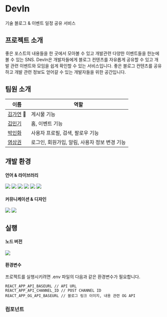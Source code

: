 # DevIn
기술 블로그 & 이벤트 일정 공유 서비스

## 프로젝트 소개
좋은 포스트의 내용들을 한 곳에서 모아볼 수 있고 개발관련 다양한 이벤트들을 한눈에 볼 수 있는 SNS.
DevIn은 개발자들에게 블로그 컨텐츠를 자유롭게 공유할 수 있고 개발 관련 이벤트와 모임을 쉽게 확인할 수 있는 서비스입니다.
좋은 블로그 컨텐츠를 공유하고 개발 관련 정보도 얻어갈 수 있는 개발자들을 위한 공간입니다.

## 팀원 소개
|이름|역할|
|-----------|-----------|
|[김가연](https://github.com/lexie-kaia) :crown:|게시물 기능|
|[김민기](https://github.com/93minki)|홈, 이벤트 기능|
|[박인화](https://github.com/parkinhwa)|사용자 프로필, 검색, 팔로우 기능|
|[염상권](https://github.com/Yummy-sk)|로그인, 회원가입, 알림, 사용자 정보 변경 기능|


## 개발 환경
#### 언어 & 라이브러리
<div align=left> 
<img src="https://img.shields.io/badge/javascript-F7DF1E?style=for-the-badge&logo=javascript&logoColor=black"> 
<img src="https://img.shields.io/badge/react-61DAFB?style=for-the-badge&logo=react&logoColor=black"> 
<img src="https://img.shields.io/badge/styled components-DB7093?style=for-the-badge&logo=styled-components&logoColor=black"> 
<img src="https://img.shields.io/badge/redux toolkit-764ABC?style=for-the-badge&logo=redux&logoColor=black"> 
<img src="https://img.shields.io/badge/eslint-4B32C3?style=for-the-badge&logo=eslint&logoColor=black"> 
<img src="https://img.shields.io/badge/prettier-F7B93E?style=for-the-badge&logo=prettier&logoColor=black">
</div>

#### 커뮤니케이션 & 디자인
<div align=left> 
<img src="https://img.shields.io/badge/notion-f7f6f3?style=for-the-badge&logo=notion&logoColor=black">
<img src="https://img.shields.io/badge/figma-F24E1E?style=for-the-badge&logo=figma&logoColor=black">
</div>

## 실행
#### 노드 버전
<img src="https://img.shields.io/badge/node.js->=16-D6F49B?&logoColor=white">

#### 환경변수
프로젝트를 실행시키려면 .env 파일의 다음과 같은 환경변수가 필요합니다.
```
REACT_APP_API_BASEURL // API URL
REACT_APP_API_CHANNEL_ID // POST CHANNEL ID
REACT_APP_OG_API_BASEURL // 블로그 링크 이미지, 내용 관련 OG API
```

### 컴포넌트
